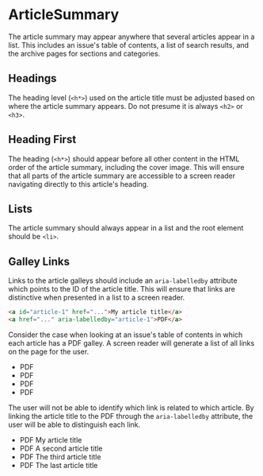 # ArticleSummary

The article summary may appear anywhere that several articles appear in a list. This includes an issue's table of contents, a list of search results, and the archive pages for sections and categories.

## Headings

The heading level (`<h*>`) used on the article title must be adjusted based on where the article summary appears. Do not presume it is always `<h2>` or `<h3>`.

## Heading First

The heading (`<h*>`) should appear before all other content in the HTML order of the article summary, including the cover image. This will ensure that all parts of the article summary are accessible to a screen reader navigating directly to this article's heading.

## Lists

The article summary should always appear in a list and the root element should be `<li>`.

## Galley Links

Links to the article galleys should include an `aria-labelledby` attribute which points to the ID of the article title. This will ensure that links are distinctive when presented in a list to a screen reader.

```html
<a id="article-1" href="...">My article title</a>
<a href="..." aria-labelledby="article-1">PDF</a>
```

Consider the case when looking at an issue's table of contents in which each article has a PDF galley. A screen reader will generate a list of all links on the page for the user.

- PDF
- PDF
- PDF
- PDF

The user will not be able to identify which link is related to which article. By linking the article title to the PDF through the `aria-labelledby` attribute, the user will be able to distinguish each link.

- PDF My article title
- PDF A second article title
- PDF The third article title
- PDF The last article title

